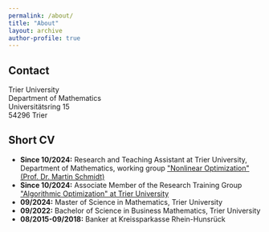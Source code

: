 ```yaml
---
permalink: /about/
title: "About"
layout: archive
author-profile: true
---
```


## Contact

Trier University  
Department of Mathematics  
Universitätsring 15  
54296 Trier  

## Short CV

* **Since 10/2024:** Research and Teaching Assistant at Trier University, Department of Mathematics, working group ["Nonlinear Optimization" (Prof. Dr. Martin Schmidt)](https://martinschmidt.squarespace.com/team)
* **Since 10/2024:** Associate Member of the Research Training Group ["Algorithmic Optimization" at Trier University](https://alop.uni-trier.de/)
* **09/2024:** Master of Science in Mathematics, Trier University
* **09/2022:** Bachelor of Science in Business Mathematics, Trier University
* **08/2015-09/2018:** Banker at Kreissparkasse Rhein-Hunsrück 


